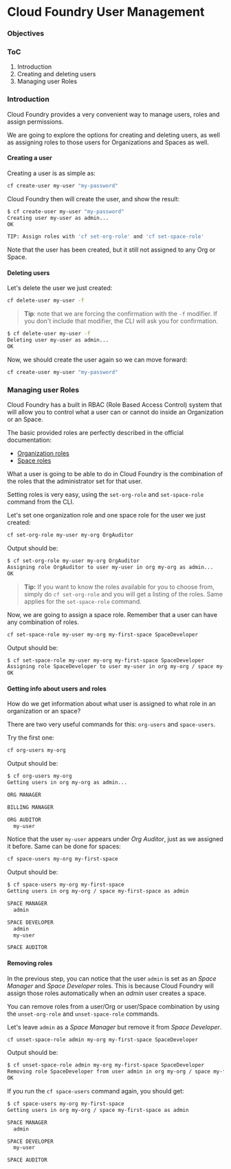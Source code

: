 # Cloud Foundry User Management

### Objectives

### ToC

1. Introduction
2. Creating and deleting users
3. Managing user Roles

### Introduction

Cloud Foundry provides a very convenient way to manage users, roles and assign permissions.

We are going to explore the options for creating and deleting users, as well as assigning roles to those users for Organizations and Spaces as well.

#### Creating a user

Creating a user is as simple as:
```sh
cf create-user my-user "my-password"
```

Cloud Foundry then will create the user, and show the result:

```sh
$ cf create-user my-user "my-password"
Creating user my-user as admin...
OK

TIP: Assign roles with 'cf set-org-role' and 'cf set-space-role'
```

Note that the user has been created, but it still not assigned to any Org or Space.

#### Deleting users

Let's delete the user we just created:

```sh
cf delete-user my-user -f
```

> **Tip**: note that we are forcing the confirmation with the `-f` modifier. If you don't include that modifier, the CLI will ask you for confirmation.

```sh
$ cf delete-user my-user -f
Deleting user my-user as admin...
OK
```

Now, we should create the user again so we can move forward:

```sh
cf create-user my-user "my-password"
```

### Managing user Roles

Cloud Foundry has a built in RBAC (Role Based Access Control) system that will allow you to control what a user can or cannot do inside an Organization or an Space.

The basic provided roles are perfectly described in the official documentation:

* [Organization roles](https://docs.cloudfoundry.org/concepts/roles.html#org-roles)
* [Space roles](https://docs.cloudfoundry.org/concepts/roles.html#space-roles)

What a user is going to be able to do in Cloud Foundry is the combination of the roles that the administrator set for that user.

Setting roles is very easy, using the `set-org-role` and `set-space-role` command from the CLI.

Let's set one organization role and one space role for the user we just created:

```sh
cf set-org-role my-user my-org OrgAuditor
```

Output should be:

```sh
$ cf set-org-role my-user my-org OrgAuditor
Assigning role OrgAuditor to user my-user in org my-org as admin...
OK
```

> **Tip:** If you want to know the roles available for you to choose from, simply do `cf set-org-role` and you will get a listing of the roles. Same applies for the `set-space-role` command.

Now, we are going to assign a space role. Remember that a user can have any combination of roles.

```sh
cf set-space-role my-user my-org my-first-space SpaceDeveloper
```

Output should be:

```sh
$ cf set-space-role my-user my-org my-first-space SpaceDeveloper
Assigning role SpaceDeveloper to user my-user in org my-org / space my-first-space as admin...
OK
```

#### Getting info about users and roles

How do we get information about what user is assigned to what role in an organization or an space?

There are two very useful commands for this: `org-users` and `space-users`.

Try the first one:

```sh
cf org-users my-org
```

Output should be:

```sh
$ cf org-users my-org
Getting users in org my-org as admin...

ORG MANAGER

BILLING MANAGER

ORG AUDITOR
  my-user
```

Notice that the user `my-user` appears under *Org Auditor*, just as we assigned it before.
Same can be done for spaces:

```sh
cf space-users my-org my-first-space
```

Output should be:

```sh
$ cf space-users my-org my-first-space
Getting users in org my-org / space my-first-space as admin

SPACE MANAGER
  admin

SPACE DEVELOPER
  admin
  my-user

SPACE AUDITOR
```

#### Removing roles

In the previous step, you can notice that the user `admin` is set as an *Space Manager* and *Space Developer* roles. This is because Cloud Foundry will assign those roles automatically when an *admin* user creates a space.

You can remove roles from a user/Org or user/Space combination by using the `unset-org-role` and `unset-space-role` commands.

Let's leave `admin` as a *Space Manager*  but remove it from *Space Developer*.

```sh
cf unset-space-role admin my-org my-first-space SpaceDeveloper
```

Output should be:

```sh
$ cf unset-space-role admin my-org my-first-space SpaceDeveloper
Removing role SpaceDeveloper from user admin in org my-org / space my-first-space as admin...
OK
```

If you run the `cf space-users` command again, you should get:

```sh
$ cf space-users my-org my-first-space
Getting users in org my-org / space my-first-space as admin

SPACE MANAGER
  admin

SPACE DEVELOPER
  my-user

SPACE AUDITOR
```
